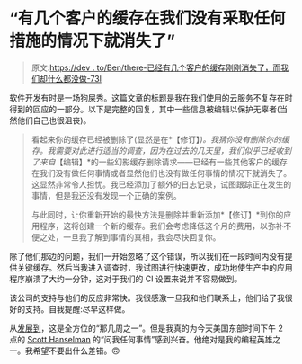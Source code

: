 # “有几个客户的缓存在我们没有采取任何措施的情况下就消失了”

> 原文:[https://dev . to/Ben/there-已经有几个客户的缓存刚刚消失了，而我们却什么都没做-73l](https://dev.to/ben/there-have-been-a-couple-of-customers-whose-caches-have-just-disappeared-without-us-doing-anything-73l)

软件开发有时是一场狗屎秀。这篇文章的标题是我在我们使用的云服务不复存在时得到的回应的一部分。以下是完整的回复，其中一些信息被编辑以保护无辜者(当然他们自己也很沮丧)。

> 看起来你的缓存已经被删除了(显然是在*【修订】*)。我猜你没有删除你的缓存。我需要对此进行适当的调查，因为在过去的几天里，我们似乎已经收到了来自*【编辑】*的一些幻影缓存删除请求——已经有一些其他客户的缓存在我们没有做任何事情或者显然他们也没有做任何事情的情况下就消失了。这显然非常令人担忧。我已经添加了额外的日志记录，试图跟踪正在发生的事情，但是我还没有发现一个正确的案例。
> 
> 与此同时，让你重新开始的最快方法是删除并重新添加*【修订】*到你的应用程序，这将创建一个新的缓存。我们会考虑降低这个月的费用，以弥补不便之处，一旦我了解到事情的真相，我会尽快回复你。

除了他们那边的问题，我们一开始忽略了这个错误，所以我们在一段时间内没有提供关键缓存。然后当我进入调查时，我试图进行快速更改，成功地使生产中的应用程序崩溃了大约一分钟，这对于我们的 CI 设置来说并不容易做到。

该公司的支持与他们的反应非常快。我很感激一旦我和他们联系上，他们给了我很好的支持。自我提醒:尽早这样做。

从[发展到](https://dev.to/)，这是全方位的“那几周之一”。但是我真的为今天美国东部时间下午 2 点的 [Scott Hanselman](https://dev.to/shanselman) 的“问我任何事情”感到兴奋。他绝对是我的编程英雄之一。我希望不要出什么差错。🙃